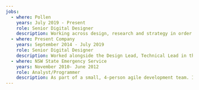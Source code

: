 ```yaml
---
jobs:
  - where: Pollen
    years: July 2019 - Present
    role: Senior Digital Designer
    description: Working across design, research and strategy in order to create to a wide range of digital experiences for clients from cryptocurrency traded funds to pro-bono legal platforms. Experience in end-to-end varying fidelity prototyping, QA, interaction design, UI system maintenance and design.  
  - where: Present Company
    years: September 2014 - July 2019
    role: Senior Digital Designer
    description: Worked alongside the Design Lead, Technical Lead in the design and development of digital products for Present Company’s well regarded list of clients, seeing projects through from initial briefings and scoping to discovery and ideation, definition and design through to  development, testing and deployment.
  - where: NSW State Emergency Service
    years: November 2010- June 2012
    role: Analyst/Programmer
    description: As part of a small, 4-person agile development team. I contributed to the development of a state-wide Operational Management System to manage the day-to-day ‘requests for assistance’ that the NSW SES receives. Main responsbility was implementing new functionality, rewriting a GNAF (Geocoded National Address File) WCF service, code reviewing team members and bug fixing.
---
```

